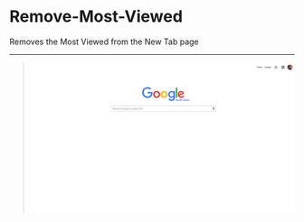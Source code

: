 # Remove-Most-Viewed
Removes the Most Viewed from the New Tab page

----
> ![Remove Most Viewed](https://github.com/Rampaigh/Remove-Most-Viewed/raw/master/Screen%20Shot.png)
